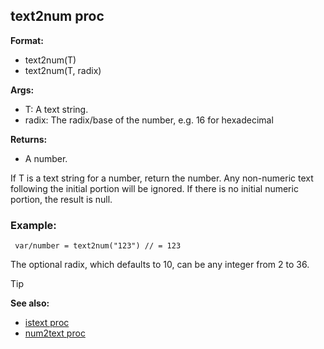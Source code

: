## text2num proc

**Format:**
+   text2num(T)
+   text2num(T, radix)

**Args:**
+   T: A text string.
+   radix: The radix/base of the number, e.g. 16 for hexadecimal

**Returns:**
+   A number.


If T is a text string for a number, return the number. Any
non-numeric text following the initial portion will be ignored. If there
is no initial numeric portion, the result is null.
### Example:

```dm
 var/number = text2num("123") // = 123 
```



The optional radix, which defaults to 10, can be any integer
from 2 to 36.

> [!TIP] 
> **See also:**
> +   [istext proc](/ref/proc/istext.md) 
> +   [num2text proc](/ref/proc/num2text.md) 